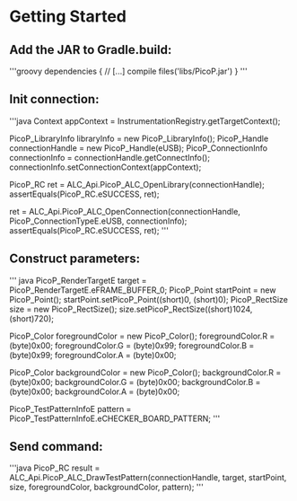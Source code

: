 # Getting Started

## Add the JAR to Gradle.build:

'''groovy
dependencies {
	// [...]
    compile files('libs/PicoP.jar')
}
'''

## Init connection:

'''java
Context appContext = InstrumentationRegistry.getTargetContext();

PicoP_LibraryInfo libraryInfo = new PicoP_LibraryInfo();
PicoP_Handle connectionHandle = new PicoP_Handle(eUSB);
PicoP_ConnectionInfo connectionInfo = connectionHandle.getConnectInfo();
connectionInfo.setConnectionContext(appContext);

PicoP_RC ret = ALC_Api.PicoP_ALC_OpenLibrary(connectionHandle);
assertEquals(PicoP_RC.eSUCCESS, ret);

ret = ALC_Api.PicoP_ALC_OpenConnection(connectionHandle, PicoP_ConnectionTypeE.eUSB, connectionInfo);
assertEquals(PicoP_RC.eSUCCESS, ret);
'''

## Construct parameters:

''' java
PicoP_RenderTargetE target = PicoP_RenderTargetE.eFRAME_BUFFER_0;
PicoP_Point startPoint = new PicoP_Point();
startPoint.setPicoP_Point((short)0, (short)0);
PicoP_RectSize size = new PicoP_RectSize();
size.setPicoP_RectSize((short)1024, (short)720);

PicoP_Color foregroundColor = new PicoP_Color();
foregroundColor.R = (byte)0x00;
foregroundColor.G = (byte)0x99;
foregroundColor.B = (byte)0x99;
foregroundColor.A = (byte)0x00;

PicoP_Color backgroundColor = new PicoP_Color();
backgroundColor.R = (byte)0x00;
backgroundColor.G = (byte)0x00;
backgroundColor.B = (byte)0x00;
backgroundColor.A = (byte)0x00;

PicoP_TestPatternInfoE pattern = PicoP_TestPatternInfoE.eCHECKER_BOARD_PATTERN;
'''

## Send command:

'''java
 PicoP_RC result = ALC_Api.PicoP_ALC_DrawTestPattern(connectionHandle, target, startPoint, size, foregroundColor, backgroundColor, pattern);
 '''